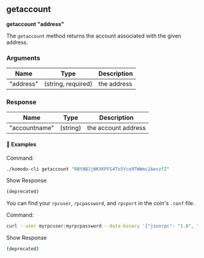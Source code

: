 ## getaccount

**getaccount "address"**

The `getaccount` method returns the account associated with the given address.

### Arguments

| Name      | Type               | Description |
| --------- | ------------------ | ----------- |
| "address" | (string, required) | the address |

### Response

| Name          | Type     | Description         |
| ------------- | -------- | ------------------- |
| "accountname" | (string) | the account address |

#### 📌 Examples

Command:

```bash
./komodo-cli getaccount "RBtNBJjWKVKPFG4To5Yce9TWWmc2AenzfZ"
```

Show Response

```bash
(deprecated)
```

You can find your `rpcuser`, `rpcpassword`, and `rpcport` in the coin's `.conf` file.

Command:

```bash
curl --user myrpcuser:myrpcpassword --data-binary '{"jsonrpc": "1.0", "id":"curltest", "method": "getaccount", "params": ["RBtNBJjWKVKPFG4To5Yce9TWWmc2AenzfZ"] }' -H 'content-type: text/plain;' http://127.0.0.1:myrpcport/
```

Show Response

```bash
(deprecated)
```